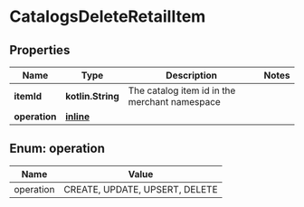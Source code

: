 
# CatalogsDeleteRetailItem

## Properties
Name | Type | Description | Notes
------------ | ------------- | ------------- | -------------
**itemId** | **kotlin.String** | The catalog item id in the merchant namespace | 
**operation** | [**inline**](#Operation) |  | 


<a id="Operation"></a>
## Enum: operation
Name | Value
---- | -----
operation | CREATE, UPDATE, UPSERT, DELETE



